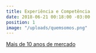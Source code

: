 ```yaml
---
title: Experiência e Competência
date: 2018-06-21 00:18:00 -03:00
position: 1
image: "/uploads/quemsomos.png"
---
```


[Mais de 10 anos de mercado](sobre/)